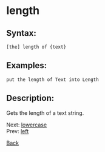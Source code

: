 # length

## Syntax:
`[the] length of {text}`

## Examples:
`put the length of Text into Length`

## Description:
Gets the length of a text string.

Next: [lowercase](lowercase.md)  
Prev: [left](left.md)

[Back](../../README.md)
